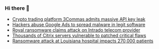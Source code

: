 ### Hi there 👋

<!--START_SECTION:feed-->
* [Crypto trading platform 3Commas admits massive API key leak](https://www.bleepingcomputer.com/news/security/crypto-trading-platform-3commas-admits-massive-api-key-leak/)
* [Hackers abuse Google Ads to spread malware in legit software](https://www.bleepingcomputer.com/news/security/hackers-abuse-google-ads-to-spread-malware-in-legit-software/)
* [Royal ransomware claims attack on Intrado telecom provider](https://www.bleepingcomputer.com/news/security/royal-ransomware-claims-attack-on-intrado-telecom-provider/)
* [Thousands of Citrix servers vulnerable to patched critical flaws](https://www.bleepingcomputer.com/news/security/thousands-of-citrix-servers-vulnerable-to-patched-critical-flaws/)
* [Ransomware attack at Louisiana hospital impacts 270,000 patients](https://www.bleepingcomputer.com/news/security/ransomware-attack-at-louisiana-hospital-impacts-270-000-patients/)
<!--END_SECTION:feed-->

<!--
**frankenk/frankenk** is a ✨ _special_ ✨ repository because its `README.md` (this file) appears on your GitHub profile.

Here are some ideas to get you started:

- 🔭 I’m currently working on ...
- 🌱 I’m currently learning ...
- 👯 I’m looking to collaborate on ...
- 🤔 I’m looking for help with ...
- 💬 Ask me about ...
- 📫 How to reach me: ...
- 😄 Pronouns: ...
- ⚡ Fun fact: ...
-->



